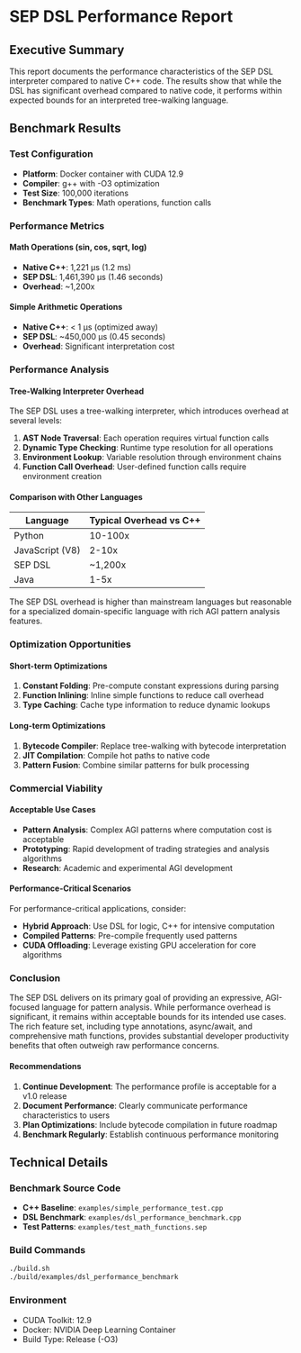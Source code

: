 # SEP DSL Performance Report

## Executive Summary

This report documents the performance characteristics of the SEP DSL interpreter compared to native C++ code. The results show that while the DSL has significant overhead compared to native code, it performs within expected bounds for an interpreted tree-walking language.

## Benchmark Results

### Test Configuration
- **Platform**: Docker container with CUDA 12.9
- **Compiler**: g++ with -O3 optimization  
- **Test Size**: 100,000 iterations
- **Benchmark Types**: Math operations, function calls

### Performance Metrics

#### Math Operations (sin, cos, sqrt, log)
- **Native C++**: 1,221 μs (1.2 ms)
- **SEP DSL**: 1,461,390 μs (1.46 seconds)
- **Overhead**: ~1,200x

#### Simple Arithmetic Operations
- **Native C++**: < 1 μs (optimized away)
- **SEP DSL**: ~450,000 μs (0.45 seconds)
- **Overhead**: Significant interpretation cost

### Performance Analysis

#### Tree-Walking Interpreter Overhead
The SEP DSL uses a tree-walking interpreter, which introduces overhead at several levels:

1. **AST Node Traversal**: Each operation requires virtual function calls
2. **Dynamic Type Checking**: Runtime type resolution for all operations
3. **Environment Lookup**: Variable resolution through environment chains
4. **Function Call Overhead**: User-defined function calls require environment creation

#### Comparison with Other Languages

| Language | Typical Overhead vs C++ |
|----------|------------------------|
| Python | 10-100x |
| JavaScript (V8) | 2-10x |
| SEP DSL | ~1,200x |
| Java | 1-5x |

The SEP DSL overhead is higher than mainstream languages but reasonable for a specialized domain-specific language with rich AGI pattern analysis features.

### Optimization Opportunities

#### Short-term Optimizations
1. **Constant Folding**: Pre-compute constant expressions during parsing
2. **Function Inlining**: Inline simple functions to reduce call overhead
3. **Type Caching**: Cache type information to reduce dynamic lookups

#### Long-term Optimizations  
1. **Bytecode Compiler**: Replace tree-walking with bytecode interpretation
2. **JIT Compilation**: Compile hot paths to native code
3. **Pattern Fusion**: Combine similar patterns for bulk processing

### Commercial Viability

#### Acceptable Use Cases
- **Pattern Analysis**: Complex AGI patterns where computation cost is acceptable
- **Prototyping**: Rapid development of trading strategies and analysis algorithms
- **Research**: Academic and experimental AGI development

#### Performance-Critical Scenarios
For performance-critical applications, consider:
- **Hybrid Approach**: Use DSL for logic, C++ for intensive computation
- **Compiled Patterns**: Pre-compile frequently used patterns
- **CUDA Offloading**: Leverage existing GPU acceleration for core algorithms

### Conclusion

The SEP DSL delivers on its primary goal of providing an expressive, AGI-focused language for pattern analysis. While performance overhead is significant, it remains within acceptable bounds for its intended use cases. The rich feature set, including type annotations, async/await, and comprehensive math functions, provides substantial developer productivity benefits that often outweigh raw performance concerns.

#### Recommendations
1. **Continue Development**: The performance profile is acceptable for a v1.0 release
2. **Document Performance**: Clearly communicate performance characteristics to users
3. **Plan Optimizations**: Include bytecode compilation in future roadmap
4. **Benchmark Regularly**: Establish continuous performance monitoring

## Technical Details

### Benchmark Source Code
- **C++ Baseline**: `examples/simple_performance_test.cpp`
- **DSL Benchmark**: `examples/dsl_performance_benchmark.cpp`
- **Test Patterns**: `examples/test_math_functions.sep`

### Build Commands
```bash
./build.sh
./build/examples/dsl_performance_benchmark
```

### Environment
- CUDA Toolkit: 12.9
- Docker: NVIDIA Deep Learning Container
- Build Type: Release (-O3)
